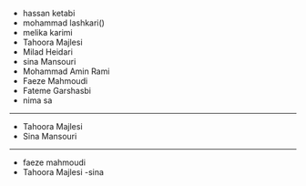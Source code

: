 - hassan ketabi
- mohammad lashkari()
- melika karimi
- Tahoora Majlesi
- Milad Heidari
- sina Mansouri
- Mohammad Amin Rami
- Faeze Mahmoudi
- Fateme Garshasbi
- nima sa


----------------------
- Tahoora Majlesi
- Sina Mansouri
---------------------
- faeze mahmoudi
- Tahoora Majlesi
-sina
